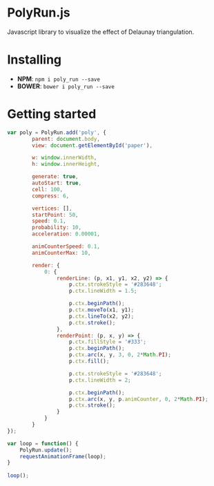 # PolyRun.js
Javascript library to visualize the effect of Delaunay triangulation.

# Installing
* **NPM**: `npm i poly_run --save`
* **BOWER**: `bower i poly_run --save`

# Getting started
```javascript
var poly = PolyRun.add('poly', {
		parent: document.body,
		view: document.getElementById('paper'),

		w: window.innerWidth,
		h: window.innerHeight,

		generate: true,
		autoStart: true,
		cell: 100,
		compress: 6,

		vertices: [],
		startPoint: 50,
		speed: 0.1,
		probability: 10,
		acceleration: 0.00001,

		animCounterSpeed: 0.1,
		animCounterMax: 10,

		render: {
			0: {
				renderLine: (p, x1, y1, x2, y2) => {
					p.ctx.strokeStyle = '#283648';
					p.ctx.lineWidth = 1.5;

					p.ctx.beginPath();
					p.ctx.moveTo(x1, y1);
					p.ctx.lineTo(x2, y2);		
					p.ctx.stroke();
				},
				renderPoint: (p, x, y) => {
					p.ctx.fillStyle = '#333';
					p.ctx.beginPath();
					p.ctx.arc(x, y, 3, 0, 2*Math.PI);
					p.ctx.fill();

					p.ctx.strokeStyle = '#283648';
					p.ctx.lineWidth = 2;

					p.ctx.beginPath();
					p.ctx.arc(x, y, p.animCounter, 0, 2*Math.PI);
					p.ctx.stroke();
				}
			}
		}
});

var loop = function() {
	PolyRun.update();
	requestAnimationFrame(loop);
}
  
loop();
```
